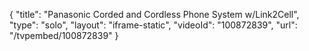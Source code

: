 {
    "title": "Panasonic Corded and Cordless Phone System w\/Link2Cell",
    "type": "solo",
    "layout": "iframe-static",
    "videoId": "100872839",
    "url": "\/tvpembed\/100872839"
}